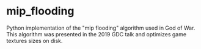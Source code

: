 # mip_flooding
Python implementation of the "mip flooding" algorithm used in God of War. This algorithm was presented in the 2019 GDC talk and optimizes game textures sizes on disk.
